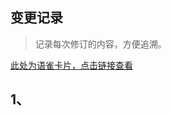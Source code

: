 ## 变更记录
> 记录每次修订的内容，方便追溯。
>

[此处为语雀卡片，点击链接查看](https://www.yuque.com/cod5mf/iwqppn/hu6xevg48gb28y2t#FReK8)

## 1、
### 


